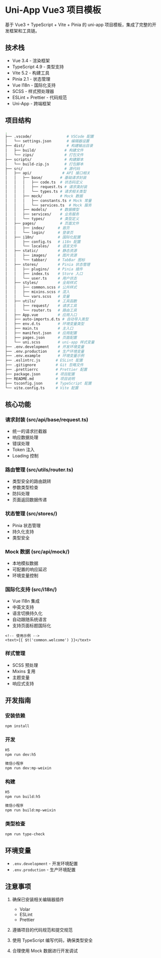 # Uni-App Vue3 项目模板

基于 Vue3 + TypeScript + Vite + Pinia 的 uni-app 项目模板，集成了完整的开发框架和工具链。

## 技术栈

- Vue 3.4 - 渲染框架
- TypeScript 4.9 - 类型支持
- Vite 5.2 - 构建工具
- Pinia 2.1 - 状态管理
- Vue I18n - 国际化支持
- SCSS - 样式预处理器
- ESLint + Prettier - 代码规范
- Uni-App - 跨端框架

## 项目结构

```bash
.
├── .vscode/                # VSCode 配置
│   └── settings.json       # 编辑器设置
├── dist/                   # 构建输出目录
│   ├── build/             # 构建文件
│   └── zips/              # 打包文件
├── scripts/               # 构建脚本
│   └── build-zip.js       # 打包脚本
├── src/                   # 源代码
│   ├── api/              # API 接口相关
│   │   ├── base/        # 基础请求封装
│   │   │   ├── code.ts  # 状态码定义
│   │   │   ├── request.ts # 请求类封装
│   │   │   └── types.ts # 请求相关类型
│   │   ├── mock/        # Mock 数据
│   │   │   ├── constants.ts # Mock 常量
│   │   │   └── services.ts  # Mock 服务
│   │   ├── models/      # 数据模型
│   │   ├── services/    # 业务服务
│   │   └── types/       # 类型定义
│   ├── pages/           # 页面文件
│   │   ├── index/      # 首页
│   │   └── login/      # 登录页
│   ├── i18n/           # 国际化配置
│   │   ├── config.ts   # i18n 配置
│   │   └── locales/    # 语言文件
│   ├── static/         # 静态资源
│   │   ├── images/     # 图片资源
│   │   └── tabbar/     # TabBar 图标
│   ├── stores/         # Pinia 状态管理
│   │   ├── plugins/    # Pinia 插件
│   │   ├── index.ts    # Store 入口
│   │   └── user.ts     # 用户状态
│   ├── styles/         # 全局样式
│   │   ├── common.scss # 公共样式
│   │   ├── mixins.scss # 混入
│   │   └── vars.scss   # 变量
│   ├── utils/          # 工具函数
│   │   ├── request/    # 请求工具
│   │   └── router.ts   # 路由工具
│   ├── App.vue         # 应用入口
│   ├── auto-imports.d.ts # 自动导入类型
│   ├── env.d.ts        # 环境变量类型
│   ├── main.ts         # 主入口
│   ├── manifest.json   # 应用配置
│   ├── pages.json      # 页面配置
│   └── uni.scss        # uni-app 样式变量
├── .env.development    # 开发环境变量
├── .env.production     # 生产环境变量
├── .env.example        # 环境变量示例
├── .eslintrc.js       # ESLint 配置
├── .gitignore         # Git 忽略文件
├── .prettierrc        # Prettier 配置
├── package.json       # 项目配置
├── README.md          # 项目说明
├── tsconfig.json      # TypeScript 配置
└── vite.config.ts     # Vite 配置
```

## 核心功能

### 请求封装 (src/api/base/request.ts)

- 统一的请求拦截器
- 响应数据处理
- 错误处理
- Token 注入
- Loading 控制

### 路由管理 (src/utils/router.ts)

- 类型安全的路由跳转
- 参数类型检查
- 防抖处理
- 页面返回数据传递

### 状态管理 (src/stores/)

- Pinia 状态管理
- 持久化支持
- 类型安全

### Mock 数据 (src/api/mock/)

- 本地模拟数据
- 可配置的响应延迟
- 环境变量控制

### 国际化支持 (src/i18n/)

- Vue I18n 集成
- 中英文支持
- 语言切换持久化
- 自动跟随系统语言
- 支持页面标题国际化

```vue
<!-- 使用示例 -->
<text>{{ $t('common.welcome') }}</text>
```

### 样式管理

- SCSS 预处理
- Mixins 复用
- 主题变量
- 响应式支持

## 开发指南

### 安装依赖

```bash
npm install
```

### 开发

```bash
H5
npm run dev:h5

微信小程序
npm run dev:mp-weixin
```

### 构建

```bash
H5
npm run build:h5

微信小程序
npm run build:mp-weixin
```

### 类型检查

```bash
npm run type-check
```

## 环境变量

- `.env.development` - 开发环境配置
- `.env.production` - 生产环境配置

## 注意事项

1. 确保已安装相关编辑器插件

   - Volar
   - ESLint
   - Prettier

2. 遵循项目的代码规范和提交规范

3. 使用 TypeScript 编写代码，确保类型安全

4. 合理使用 Mock 数据进行开发调试
